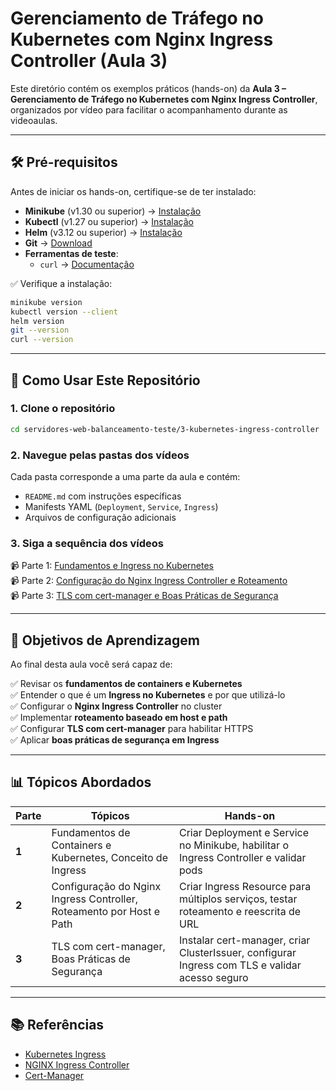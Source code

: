 # Gerenciamento de Tráfego no Kubernetes com Nginx Ingress Controller (Aula 3)

Este diretório contém os exemplos práticos (hands-on) da **Aula 3 – Gerenciamento de Tráfego no Kubernetes com Nginx Ingress Controller**, organizados por vídeo para facilitar o acompanhamento durante as videoaulas.

---

## 🛠️ Pré-requisitos

Antes de iniciar os hands-on, certifique-se de ter instalado:

- **Minikube** (v1.30 ou superior) → [Instalação](https://minikube.sigs.k8s.io/docs/start/)  
- **Kubectl** (v1.27 ou superior) → [Instalação](https://kubernetes.io/docs/tasks/tools/)  
- **Helm** (v3.12 ou superior) → [Instalação](https://helm.sh/docs/intro/install/)  
- **Git** → [Download](https://git-scm.com/downloads)  
- **Ferramentas de teste**:  
  - `curl` → [Documentação](https://curl.se/docs/install.html)  

✅ Verifique a instalação:
```bash
minikube version
kubectl version --client
helm version
git --version
curl --version
```

---

## 🚀 Como Usar Este Repositório

### 1. Clone o repositório
```bash
cd servidores-web-balanceamento-teste/3-kubernetes-ingress-controller
```

### 2. Navegue pelas pastas dos vídeos
Cada pasta corresponde a uma parte da aula e contém:
- `README.md` com instruções específicas  
- Manifests YAML (`Deployment`, `Service`, `Ingress`)  
- Arquivos de configuração adicionais  

### 3. Siga a sequência dos vídeos
📹 Parte 1: [Fundamentos e Ingress no Kubernetes](./hands-on-03-parte1-ingress-kubernetes/README.md)  
📹 Parte 2: [Configuração do Nginx Ingress Controller e Roteamento](./hands-on-03-parte2-ingress-routing/README.md)  
📹 Parte 3: [TLS com cert-manager e Boas Práticas de Segurança](./hands-on-03-parte3-tls-security/README.md)  

---

## 🎯 Objetivos de Aprendizagem
Ao final desta aula você será capaz de:

✅ Revisar os **fundamentos de containers e Kubernetes**  
✅ Entender o que é um **Ingress no Kubernetes** e por que utilizá-lo  
✅ Configurar o **Nginx Ingress Controller** no cluster  
✅ Implementar **roteamento baseado em host e path**  
✅ Configurar **TLS com cert-manager** para habilitar HTTPS  
✅ Aplicar **boas práticas de segurança em Ingress**  

---

## 📊 Tópicos Abordados
| Parte | Tópicos | Hands-on |
|-------|---------|----------|
| **1** | Fundamentos de Containers e Kubernetes, Conceito de Ingress | Criar Deployment e Service no Minikube, habilitar o Ingress Controller e validar pods |
| **2** | Configuração do Nginx Ingress Controller, Roteamento por Host e Path | Criar Ingress Resource para múltiplos serviços, testar roteamento e reescrita de URL |
| **3** | TLS com cert-manager, Boas Práticas de Segurança | Instalar cert-manager, criar ClusterIssuer, configurar Ingress com TLS e validar acesso seguro |

---

## 📚 Referências
- [Kubernetes Ingress](https://kubernetes.io/docs/concepts/services-networking/ingress/)  
- [NGINX Ingress Controller](https://kubernetes.github.io/ingress-nginx/)  
- [Cert-Manager](https://cert-manager.io/docs/)  
